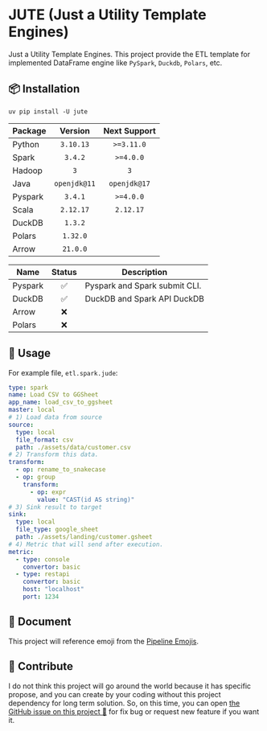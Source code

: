# JUTE (Just a Utility Template Engines)

Just a Utility Template Engines. This project provide the ETL template for
implemented DataFrame engine like `PySpark`, `Duckdb`, `Polars`, etc.

## 📦 Installation

```shell
uv pip install -U jute
```

| Package |   Version    | Next Support |
|---------|:------------:|:------------:|
| Python  |  `3.10.13`   |  `>=3.11.0`  |
| Spark   |   `3.4.2`    |  `>=4.0.0`   |
| Hadoop  |     `3`      |     `3`      |
| Java    | `openjdk@11` | `openjdk@17` |
| Pyspark |   `3.4.1`    |  `>=4.0.0`   |
| Scala   |  `2.12.17`   |  `2.12.17`   |
| DuckDB  |   `1.3.2`    |              |
| Polars  |   `1.32.0`   |              |
| Arrow   |   `21.0.0`   |              |

| Name    | Status | Description                   |
|---------|:------:|-------------------------------|
| Pyspark |   ✅    | Pyspark and Spark submit CLI. |
| DuckDB  |   ✅    | DuckDB and Spark API DuckDB   |
| Arrow   |   ❌    |                               |
| Polars  |   ❌    |                               |

## 📝 Usage

For example file, `etl.spark.jude`:

```yaml
type: spark
name: Load CSV to GGSheet
app_name: load_csv_to_ggsheet
master: local
# 1) Load data from source
source:
  type: local
  file_format: csv
  path: ./assets/data/customer.csv
# 2) Transform this data.
transform:
  - op: rename_to_snakecase
  - op: group
    transform:
      - op: expr
        value: "CAST(id AS string)"
# 3) Sink result to target
sink:
  type: local
  file_type: google_sheet
  path: ./assets/landing/customer.gsheet
# 4) Metric that will send after execution.
metric:
  - type: console
    convertor: basic
  - type: restapi
    convertor: basic
    host: "localhost"
    port: 1234
```

## 📖 Document

This project will reference emoji from the [Pipeline Emojis](https://emojidb.org/pipeline-emojis).

## 💬 Contribute

I do not think this project will go around the world because it has specific propose,
and you can create by your coding without this project dependency for long term
solution. So, on this time, you can open [the GitHub issue on this project 🙌](https://github.com/ddeutils/jude/issues)
for fix bug or request new feature if you want it.
